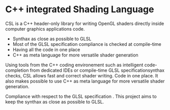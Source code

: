 # C++ integrated Shading Language

CSL is a C++ header-only library for writing OpenGL shaders directly inside computer graphics applications code. 

+ Synthax as close as possible to GLSL
+ Most of the GLSL specification compliance is checked at compile-time
+ Having all the code in one place
+ C++ as meta language for more versatile shader generation

Using tools from the C++ coding environement such as intelligent code-completion from dedicated IDEs or compile-time  GLSL specificationsynthax checks, CSL allows fast and correct shader writing.
Code in one place. It also makes possible to use C++ as meta language for more versatile shader generation.

Compliance with respect to the GLSL specification .
This project aims to keep the synthax as close as possible to GLSL.
